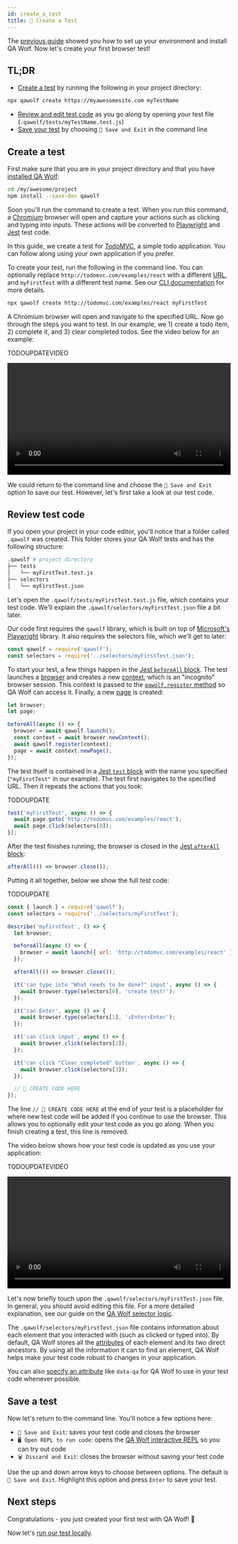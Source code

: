 ```yaml
---
id: create_a_test
title: 🎨 Create a Test
---
```


The [previous guide](install) showed you how to set up your environment and install QA Wolf. Now let's create your first browser test!

## TL;DR

- [Create a test](#create-a-test) by running the following in your project directory:

```bash
npx qawolf create https://myawesomesite.com myTestName
```

- [Review and edit test code](#review-test-code) as you go along by opening your test file (`.qawolf/tests/myTestName.test.js`)
- [Save your test](#save-a-test) by choosing `💾 Save and Exit` in the command line

## Create a test

First make sure that you are in your project directory and that you have [installed QA Wolf](install):

```bash
cd /my/awesome/project
npm install --save-dev qawolf
```

Soon you'll run the command to create a test. When you run this command, a [Chromium](https://www.chromium.org/Home) browser will open and capture your actions such as clicking and typing into inputs. These actions will be converted to [Playwright](https://github.com/microsoft/playwright) and [Jest](https://jestjs.io/) test code.

In this guide, we create a test for [TodoMVC](http://todomvc.com/examples/react), a simple todo application. You can follow along using your own application if you prefer.

To create your test, run the following in the command line. You can optionally replace `http://todomvc.com/examples/react` with a different [URL](https://developer.mozilla.org/en-US/docs/Web/API/URL), and `myFirstTest` with a different test name. See our [CLI documentation](api/cli#npx-qawolf-create-url-name) for more details.

```bash
npx qawolf create http://todomvc.com/examples/react myFirstTest
```

A Chromium browser will open and navigate to the specified URL. Now go through the steps you want to test. In our example, we 1) create a todo item, 2) complete it, and 3) clear completed todos. See the video below for an example:

TODOUPDATEVIDEO

<video controls title="create your first test" width="100%">
  <source
    src="https://storage.googleapis.com/docs.qawolf.com/guides/create_test.mp4"
    type="video/mp4"
  />
</video>

We could return to the command line and choose the `💾 Save and Exit` option to save our test. However, let's first take a look at our test code.

## Review test code

If you open your project in your code editor, you'll notice that a folder called `.qawolf` was created. This folder stores your QA Wolf tests and has the following structure:

```bash
.qawolf # project directory
├── tests
│   └── myFirstTest.test.js
├── selectors
│   └── myFirstTest.json
```

Let's open the `.qawolf/tests/myFirstTest.test.js` file, which contains your test code. We'll explain the `.qawolf/selectors/myFirstTest.json` file a bit later.

Our code first requires the `qawolf` library, which is built on top of [Microsoft's Playwright](https://github.com/microsoft/playwright) library. It also requires the selectors file, which we'll get to later:

```js
const qawolf = require('qawolf');
const selectors = require('../selectors/myFirstTest.json');
```

To start your test, a few things happen in the [Jest `beforeAll` block](https://jestjs.io/docs/en/api#beforeallfn-timeout). The test launches a [browser](https://github.com/microsoft/playwright/blob/master/docs/api.md#class-browser) and creates a new [context](https://github.com/microsoft/playwright/blob/master/docs/api.md#class-browsercontext), which is an "incognito" browser session. This context is passed to the [`qawolf.register` method](api/qawolf/register) so QA Wolf can access it. Finally, a new [page](https://github.com/microsoft/playwright/blob/master/docs/api.md#class-page) is created:

```js
let browser;
let page;

beforeAll(async () => {
  browser = await qawolf.launch();
  const context = await browser.newContext();
  await qawolf.register(context);
  page = await context.newPage();
});
```

The test itself is contained in a [Jest `test` block](https://jestjs.io/docs/en/api#testname-fn-timeout) with the name you specified (`"myFirstTest"` in our example). The test first navigates to the specified URL. Then it repeats the actions that you took:

TODOUPDATE

```js
test('myFirstTest', async () => {
  await page.goto('http://todomvc.com/examples/react');
  await page.click(selectors[0]);
});
```

After the test finishes running, the browser is closed in the [Jest `afterAll` block](https://jestjs.io/docs/en/api#afterallfn-timeout):

```js
afterAll(() => browser.close());
```

Putting it all together, below we show the full test code:

TODOUPDATE

```js
const { launch } = require('qawolf');
const selectors = require('../selectors/myFirstTest');

describe('myFirstTest', () => {
  let browser;

  beforeAll(async () => {
    browser = await launch({ url: 'http://todomvc.com/examples/react' });
  });

  afterAll(() => browser.close());

  it('can type into "What needs to be done?" input', async () => {
    await browser.type(selectors[0], 'create test!');
  });

  it('can Enter', async () => {
    await browser.type(selectors[1], '↓Enter↑Enter');
  });

  it('can click input', async () => {
    await browser.click(selectors[2]);
  });

  it('can click "Clear completed" button', async () => {
    await browser.click(selectors[3]);
  });

  // 🐺 CREATE CODE HERE
});
```

The line `// 🐺 CREATE CODE HERE` at the end of your test is a placeholder for where new test code will be added if you continue to use the browser. This allows you to optionally edit your test code as you go along. When you finish creating a test, this line is removed.

The video below shows how your test code is updated as you use your application:

TODOUPDATEVIDEO

<video controls title="test code generation" width="100%">
  <source
    src="https://storage.googleapis.com/docs.qawolf.com/guides/create.mp4"
    type="video/mp4"
  />
</video>

Let's now briefly touch upon the `.qawolf/selectors/myFirstTest.json` file. In general, you should avoid editing this file. For a more detailed explanation, see our guide on the [QA Wolf selector logic](use_custom_selectors#default-selector-logic).

The `.qawolf/selectors/myFirstTest.json` file contains information about each element that you interacted with (such as clicked or typed into). By default, QA Wolf stores all the [attributes](https://developer.mozilla.org/en-US/docs/Web/HTML/Attributes) of each element and its two direct ancestors. By using all the information it can to find an element, QA Wolf helps make your test code robust to changes in your application.

You can also [specify an attribute](use_custom_selectors#target-attributes) like `data-qa` for QA Wolf to use in your test code whenever possible.

## Save a test

Now let's return to the command line. You'll notice a few options here:

- `💾 Save and Exit`: saves your test code and closes the browser
- `🖥️ Open REPL to run code`: opens the [QA Wolf interactive REPL](use_the_repl) so you can try out code
- `🗑️ Discard and Exit`: closes the browser without saving your test code

Use the up and down arrow keys to choose between options. The default is `💾 Save and Exit`. Highlight this option and press `Enter` to save your test.

## Next steps

Congratulations - you just created your first test with QA Wolf! 🎉

Now let's [run our test locally](run_tests_locally).

